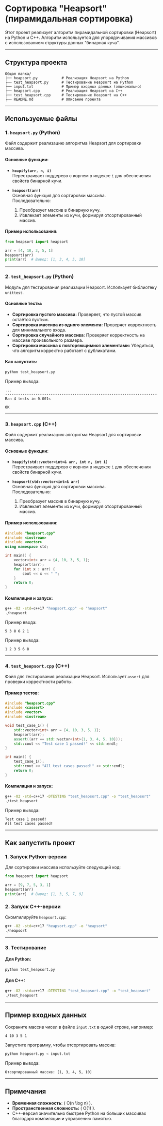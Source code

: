# Сортировка "Heapsort" (пирамидальная сортировка)

Этот проект реализует алгоритм пирамидальной сортировки (Heapsort) на Python и C++. Алгоритм используется для упорядочивания массивов с использованием структуры данных "бинарная куча".

---

## Структура проекта

```
Общая папка/
├── heapsort.py           # Реализация Heapsort на Python
├── test_heapsort.py      # Тестирование Heapsort на Python
├── input.txt             # Пример входных данных (опционально)
├── heapsort.cpp          # Реализация Heapsort на C++
├── test_heapsort.cpp     # Тестирование Heapsort на C++
├── README.md             # Описание проекта
```

---

## Используемые файлы

### 1. `heapsort.py` (Python)
Файл содержит реализацию алгоритма Heapsort для сортировки массива.

#### Основные функции:
- **`heapify(arr, n, i)`**  
  Перестраивает поддерево с корнем в индексе `i` для обеспечения свойств бинарной кучи.

- **`heapsort(arr)`**  
  Основная функция для сортировки массива.  
  Последовательно:
  1. Преобразует массив в бинарную кучу.
  2. Извлекает элементы из кучи, формируя отсортированный массив.

#### Пример использования:
```python
from heapsort import heapsort

arr = [4, 10, 3, 5, 1]
heapsort(arr)
print(arr)  # Вывод: [1, 3, 4, 5, 10]
```

---

### 2. `test_heapsort.py` (Python)
Модуль для тестирования реализации Heapsort. Использует библиотеку `unittest`.

#### Основные тесты:
- **Сортировка пустого массива:** Проверяет, что пустой массив остаётся пустым.
- **Сортировка массива из одного элемента:** Проверяет корректность для минимального входа.
- **Сортировка случайного массива:** Проверяет корректность на массиве произвольного размера.
- **Сортировка массива с повторяющимися элементами:** Убедиться, что алгоритм корректно работает с дубликатами.

#### Как запустить:
```bash
python test_heapsort.py
```

Пример вывода:
```plaintext
...
----------------------------------------------------------------------
Ran 4 tests in 0.001s

OK
```

---

### 3. `heapsort.cpp` (C++)
Файл содержит реализацию алгоритма Heapsort для сортировки массива.

#### Основные функции:
- **`heapify(std::vector<int>& arr, int n, int i)`**  
  Перестраивает поддерево с корнем в индексе `i` для обеспечения свойств бинарной кучи.

- **`heapsort(std::vector<int>& arr)`**  
  Основная функция для сортировки массива.  
  Последовательно:
  1. Преобразует массив в бинарную кучу.
  2. Извлекает элементы из кучи, формируя отсортированный массив.

#### Пример использования:
```cpp
#include "heapsort.cpp"
#include <iostream>
#include <vector>
using namespace std;

int main() {
    vector<int> arr = {4, 10, 3, 5, 1};
    heapsort(arr);
    for (int x : arr) {
        cout << x << " ";
    }
    return 0;
}
```

#### Компиляция и запуск:
```bash
g++ -O2 -std=c++17 "heapsort.cpp" -o "heapsort"
./heapsort
```

Пример ввода:
```plaintext
5 3 8 6 2 1
```

Пример вывода:
```plaintext
1 2 3 5 6 8
```

---

### 4. `test_heapsort.cpp` (C++)
Файл для тестирования реализации Heapsort. Использует `assert` для проверки корректности работы.

#### Пример тестов:
```cpp
#include "heapsort.cpp"
#include <cassert>
#include <vector>
#include <iostream>

void test_case_1() {
    std::vector<int> arr = {4, 10, 3, 5, 1};
    heapsort(arr);
    assert((arr == std::vector<int>{1, 3, 4, 5, 10}));
    std::cout << "Test case 1 passed!" << std::endl;
}

int main() {
    test_case_1();
    std::cout << "All test cases passed!" << std::endl;
    return 0;
}
```

#### Компиляция и запуск:
```bash
g++ -O2 -std=c++17 -DTESTING "test_heapsort.cpp" -o "test_heapsort"
./test_heapsort
```

Пример вывода:
```plaintext
Test case 1 passed!
All test cases passed!
```

---

## Как запустить проект

### 1. Запуск Python-версии
Для сортировки массива используйте следующий код:
```python
from heapsort import heapsort

arr = [9, 7, 5, 3, 1]
heapsort(arr)
print(arr)  # Вывод: [1, 3, 5, 7, 9]
```

### 2. Запуск C++-версии
Скомпилируйте `heapsort.cpp`:
```bash
g++ -O2 -std=c++17 "heapsort.cpp" -o "heapsort"
./heapsort
```

---

### 3. Тестирование
#### Для Python:
```bash
python test_heapsort.py
```

#### Для C++:
```bash
g++ -O2 -std=c++17 -DTESTING "test_heapsort.cpp" -o "test_heapsort"
./test_heapsort
```

---

## Пример входных данных

Сохраните массив чисел в файле `input.txt` в одной строке, например:
```plaintext
4 10 3 5 1
```

Запустите программу, чтобы отсортировать массив:
```bash
python heapsort.py < input.txt
```

Пример вывода:
```plaintext
Отсортированный массив: [1, 3, 4, 5, 10]
```

---

## Примечания

- **Временная сложность:** \( O(n \log n) \).
- **Пространственная сложность:** \( O(1) \).
- C++-версия значительно быстрее Python на больших массивах благодаря компиляции и управлению памятью.